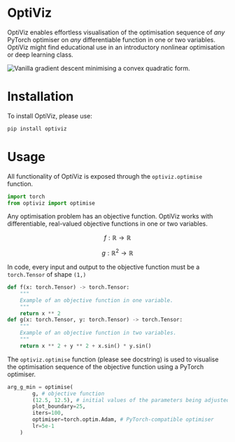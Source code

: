 # OptiViz
OptiViz enables effortless visualisation of the optimisation sequence of *any* PyTorch optimiser on *any* differentiable function in one or two variables. OptiViz might find educational use in an introductory nonlinear optimisation or deep learning class.

![Vanilla gradient descent minimising a convex quadratic form.](https://github.com/ronitkunk/optiviz/sgd.png)

# Installation
To install OptiViz, please use:
```sh
pip install optiviz
```

# Usage
All functionality of OptiViz is exposed through the `optiviz.optimise` function.
```python
import torch
from optiviz import optimise
```
Any optimisation problem has an objective function. OptiViz works with differentiable, real-valued objective functions in one or two variables.
```math
f : \mathbb{R} \rightarrow \mathbb{R}
```
```math
g : \mathbb{R}^2 \rightarrow \mathbb{R}
```
In code, every input and output to the objective function must be a `torch.Tensor` of shape `(1,)`
```python
def f(x: torch.Tensor) -> torch.Tensor:
    """
    Example of an objective function in one variable.
    """
    return x ** 2
def g(x: torch.Tensor, y: torch.Tensor) -> torch.Tensor:
    """
    Example of an objective function in two variables.
    """
    return x ** 2 + y ** 2 + x.sin() * y.sin()
```
The `optiviz.optimise` function (please see docstring) is used to visualise the optimisation sequence of the objective function using a PyTorch optimiser.
```python
arg_g_min = optimise(
        g, # objective function
        (12.5, 12.5), # initial values of the parameters being adjusted
        plot_boundary=25,
        iters=100,
        optimiser=torch.optim.Adam, # PyTorch-compatible optimiser
        lr=5e-1
    )
```